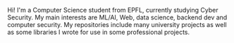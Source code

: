 Hi! I'm a Computer Science student from EPFL, currently studying Cyber Security. 
My main interests are ML/AI, Web, data science, backend dev and computer security.
My repositories include many university projects as well as some libraries I wrote for use in some professional projects.

